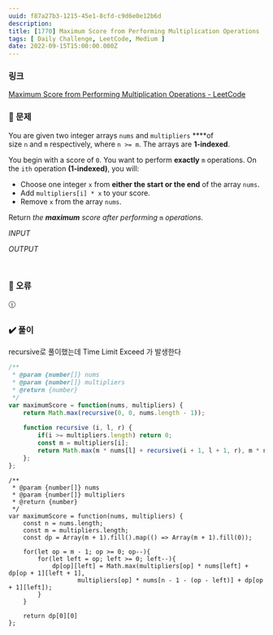 ```yaml
---
uuid: f87a27b3-1215-45e1-8cfd-c9d6e0e12b6d
description: 
title: [1770] Maximum Score from Performing Multiplication Operations
tags: [ Daily Challenge, LeetCode, Medium ]
date: 2022-09-15T15:00:00.000Z
---
```








### 링크

[Maximum Score from Performing Multiplication Operations - LeetCode](https://leetcode.com/problems/maximum-score-from-performing-multiplication-operations/)

### 📝 문제

You are given two integer arrays `nums` and `multipliers` ****of size `n` and `m` respectively, where `n >= m`. The arrays are **1-indexed**.

You begin with a score of `0`. You want to perform **exactly** `m` operations. On the `ith` operation **(1-indexed)**, you will:

- Choose one integer `x` from **either the start or the end** of the array `nums`.
- Add `multipliers[i] * x` to your score.
- Remove `x` from the array `nums`.

Return *the **maximum** score after performing* `m` *operations.*

*INPUT*

*OUTPUT*

```jsx

```

```jsx

```

### 🚨 오류

<aside>
🕧

</aside>

### ✔️ 풀이

recursive로 풀이했는데 Time Limit Exceed 가 발생한다

```jsx
/**
 * @param {number[]} nums
 * @param {number[]} multipliers
 * @return {number}
 */
var maximumScore = function(nums, multipliers) {
    return Math.max(recursive(0, 0, nums.length - 1));
    
    function recursive (i, l, r) {
        if(i >= multipliers.length) return 0;
        const m = multipliers[i];
        return Math.max(m * nums[l] + recursive(i + 1, l + 1, r), m * nums[r] + recursive(i + 1, l, r - 1))
    };
};
```

```tsx
/**
 * @param {number[]} nums
 * @param {number[]} multipliers
 * @return {number}
 */
var maximumScore = function(nums, multipliers) {
    const n = nums.length;
    const m = multipliers.length;
    const dp = Array(m + 1).fill().map(() => Array(m + 1).fill(0));
    
    for(let op = m - 1; op >= 0; op--){
        for(let left = op; left >= 0; left--){
            dp[op][left] = Math.max(multipliers[op] * nums[left] + dp[op + 1][left + 1],
                   multipliers[op] * nums[n - 1 - (op - left)] + dp[op + 1][left]);
        }
    }
    
    return dp[0][0]
};
```
